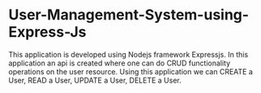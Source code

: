 # User-Management-System-using-Express-Js
This application is developed using Nodejs framework Expressjs.
In this application an api is created where one can do CRUD functionality operations on the user resource.
Using this application we can CREATE a User, READ a User, UPDATE a User, DELETE a User.
